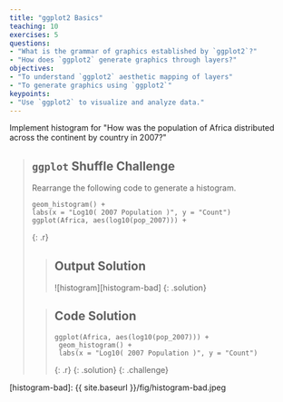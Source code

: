 ```yaml
---
title: "ggplot2 Basics"
teaching: 10
exercises: 5
questions:
- "What is the grammar of graphics established by `ggplot2`?"
- "How does `ggplot2` generate graphics through layers?"
objectives:
- "To understand `ggplot2` aesthetic mapping of layers"
- "To generate graphics using `ggplot2`"
keypoints:
- "Use `ggplot2` to visualize and analyze data." 
---
```


Implement histogram for "How was the population of Africa distributed
across the continent by country in 2007?"

> ## `ggplot` Shuffle Challenge
>
> Rearrange the following code to generate a histogram.
>
> ~~~
> geom_histogram() +
> labs(x = "Log10( 2007 Population )", y = "Count") 
> ggplot(Africa, aes(log10(pop_2007))) +
> ~~~
> {: .r}
>
> > ## Output Solution
> >
> > ![histogram][histogram-bad]
> {: .solution}
>
> > ## Code Solution
> >
> > ~~~
> > ggplot(Africa, aes(log10(pop_2007))) +
> >  geom_histogram() +
> >  labs(x = "Log10( 2007 Population )", y = "Count")
> > ~~~
> > {: .r}
> {: .solution}
{: .challenge}

[histogram-bad]: {{ site.baseurl }}/fig/histogram-bad.jpeg
